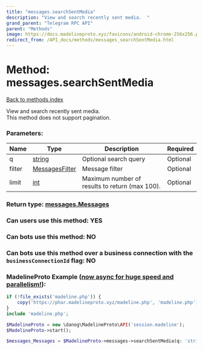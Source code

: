 ```yaml
---
title: "messages.searchSentMedia"
description: "View and search recently sent media.  "
grand_parent: "Telegram RPC API"
parent: "Methods"
image: https://docs.madelineproto.xyz/favicons/android-chrome-256x256.png
redirect_from: /API_docs/methods/messages_searchSentMedia.html
---
```

# Method: messages.searchSentMedia
[Back to methods index](index.html)



View and search recently sent media.  
This method does not support pagination.

### Parameters:

| Name     |    Type       | Description | Required |
|----------|---------------|-------------|----------|
|q|[string](/API_docs/types/string.html) | Optional search query | Optional|
|filter|[MessagesFilter](/API_docs/types/MessagesFilter.html) | Message filter | Optional|
|limit|[int](/API_docs/types/int.html) | Maximum number of results to return (max 100). | Optional|


### Return type: [messages.Messages](/API_docs/types/messages.Messages.html)

### Can users use this method: **YES**


### Can bots use this method: **NO**


### Can bots use this method over a business connection with the `businessConnectionId` flag: **NO**


### MadelineProto Example ([now async for huge speed and parallelism!](https://docs.madelineproto.xyz/docs/ASYNC.html)):


```php
if (!file_exists('madeline.php')) {
    copy('https://phar.madelineproto.xyz/madeline.php', 'madeline.php');
}
include 'madeline.php';

$MadelineProto = new \danog\MadelineProto\API('session.madeline');
$MadelineProto->start();

$messages_Messages = $MadelineProto->messages->searchSentMedia(q: 'string', filter: $MessagesFilter, limit: $int, );
```

